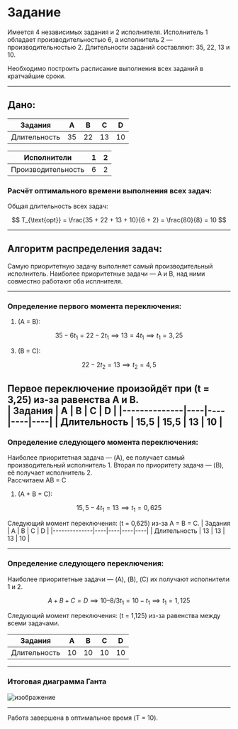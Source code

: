 # Задание  
Имеется 4 независимых задания и 2 исполнителя. Исполнитель 1 обладает производительностью 6, а исполнитель 2 — производительностью 2. Длительности заданий составляют: 35, 22, 13 и 10.  

Необходимо построить расписание выполнения всех заданий в кратчайшие сроки.  

---

## Дано:  

| Задания      | A  | B  | C  | D  |
|--------------|----|----|----|----|
| Длительность | 35 | 22 | 13 | 10 |

| Исполнители  | 1  | 2  |
|--------------|----|----|
| Производительность | 6  | 2  |

### Расчёт оптимального времени выполнения всех задач:  

Общая длительность всех задач:  

$$
T_{\text{opt}} = \frac{35 + 22 + 13 + 10}{6 + 2} = \frac{80}{8} = 10
$$

---

## Алгоритм распределения задач:  
Самую приоритетную задачу выполняет самый производительный исполнитель.
Наиболее приоритетные задачи — A и B, над ними совместно работают оба исплнителя.  

---

### Определение первого момента переключения:  

1. (A = B):
   
$$
35 - 6t_1 = 22 - 2t_1 \implies 13 = 4t_1 \implies t_1 = 3,25
$$

3. (B = C):  

$$
22 - 2t_2 = 13 \implies t_2 = 4,5
$$

Первое переключение произойдёт при (t = 3,25) из-за равенства A и B.  
| Задания      | A  | B  | C  | D  |
|--------------|----|----|----|----|
| Длительность | 15,5 | 15,5 | 13 | 10 |
---

### Определение следующего момента переключения:  
Наиболее приоритетная задача — (A), ее получает самый производительный исполнитель 1. Вторая по приоритету задача — (B), её получает исполнитель 2.  
Рассчитаем AB = C
1. (A + B = C):
   
$$
15,5 - 4t_1 = 13 \implies t_1 = 0,625
$$

Следующий момент переключения: (t = 0,625) из-за A = B = C. 
| Задания      | A  | B  | C  | D  |
|--------------|----|----|----|----|
| Длительность | 13 | 13 | 13 | 10 |

---

### Определение следующего переключения:  
Наиболее приоритетные задачи — (A), (B), (C) их получают исполнители 1 и 2.  

$$
A + B + C = D \implies 10 – 8 / 3t_1 = 10 - t_1 \implies t_1 = 1,125
$$

Следующий момент переключения: (t = 1,125) из-за равенства между всеми задачами. 

| Задания      | A  | B  | C  | D  |
|--------------|----|----|----|----|
| Длительность | 10 | 10 | 10 | 10 |

---

### Итоговая диаграмма Ганта

![изображение](https://github.com/user-attachments/assets/c01ef88a-1241-4f78-8229-cd0b22a5aac7)


---

Работа завершена в оптимальное время (T = 10).
